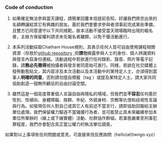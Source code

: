 ### Code of conduction

1. 如果確定無法參與當天課程，請簡單回覆本信提前告知，好讓我們將空出來的名額轉讓給其它有興趣的朋友。基於我們會要求參與者須事前完成某些準備，且雙方已同意遵守以下共同規範，故本活動不接受當天現場臨時出現的報名者，主辦方保留權利請求未先報名者離開，以免干擾活動進行。

2. 本系列活動採取Chatham House規則，其表示任何人皆可自由使用課程相關資源（存放於[github repository](https://github.com/twngo/dcourses) ,但**請勿**揭露參與人士的身份、個人辨識資料與發言內容身份連結。活動過程中若欲進行任何錄影、錄音、照片等電子記錄，請**務必先徵得**被拍攝者與發言者同意始可進行。同様，若欲在社交媒體上發佈動態貼文，其内容涉及本次活動以及本活動中的某特定人士，亦須得到當事人**明確的同意**，否則請勿擅自標籤（tag ）或提及某特定人士。請大家共同協助創造一個無所顧忌的自由討論空間。

3. 雖然這是一個高度尊重個人言論自由與隱私的場域，但我們並**不容忍**任何基於性別、性傾向、身體障礙、族群、年紀、外貌身材、宗教等仇恨和歧視性言論與行為。如發現任何人對自己或其它人有前述不當言行，請即協助回報給主辦單位處理。我們保留權力驅逐不當骚擾行為者，並可能禁止其未來繼續參加本單位所舉辦的（線上或下線實體）活動、社群協作群組。若事態嚴重至刑事犯罪程度，我們亦會配合具正當公權力的執法單位調查。


如果對以上事項有任何問題或意見，可直接來信反應詢問（hello(at)twngo.xyz）
